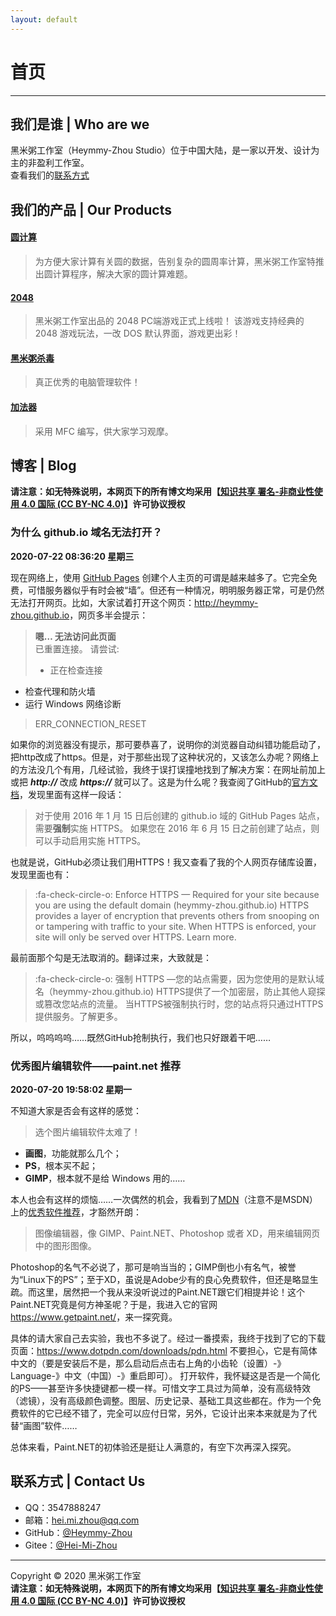 ```yaml
---
layout: default
---
```

# 首页
---
## 我们是谁 | Who are we
黑米粥工作室（Heymmy-Zhou Studio）位于中国大陆，是一家以开发、设计为主的非盈利工作室。  
查看我们的[联系方式](#%E8%81%94%E7%B3%BB%E6%96%B9%E5%BC%8F--contact-us "联系方式")

## 我们的产品 | Our Products

#### [圆计算](https://github.com/Heymmy-Zhou/CircleCal "圆计算")
> 为方便大家计算有关圆的数据，告别复杂的圆周率计算，黑米粥工作室特推出圆计算程序，解决大家的圆计算难题。

#### [2048](https://github.com/Heymmy-Zhou/Heymmy-Zhou-Studio-2048 "2048")
> 黑米粥工作室出品的 2048 PC端游戏正式上线啦！
该游戏支持经典的 2048 游戏玩法，一改 DOS 默认界面，游戏更出彩！

#### [黑米粥杀毒](https://github.com/Heymmy-Zhou/Antivirus "黑米粥杀毒")
> 真正优秀的电脑管理软件！

#### [加法器](https://github.com/Heymmy-Zhou/Adder "加法器")
> 采用 MFC 编写，供大家学习观摩。

## 博客 | Blog
**请注意：如无特殊说明，本网页下的所有博文均采用【[知识共享 署名-非商业性使用 4.0 国际 (CC BY-NC 4.0)](https://creativecommons.org/licenses/by-nc/4.0/deed.zh "知识共享 署名-非商业性使用 4.0 国际 (CC BY-NC 4.0)")】许可协议授权**

### 为什么 github.io 域名无法打开？
**2020-07-22 08:36:20 星期三**  

现在网络上，使用 <a href="https://github.io" target="_blank">GitHub Pages</a> 创建个人主页的可谓是越来越多了。它完全免费，可惜服务器似乎有时会被“墙”。但还有一种情况，明明服务器正常，可是仍然无法打开网页。比如，大家试着打开这个网页：<a href="http://heymmy-zhou.github.io">http://heymmy-zhou.github.io</a>，网页多半会提示：
> **嗯… 无法访问此页面**  
已重置连接。
请尝试:
> - 正在检查连接
- 检查代理和防火墙
- 运行 Windows 网络诊断

> ERR_CONNECTION_RESET

如果你的浏览器没有提示，那可要恭喜了，说明你的浏览器自动纠错功能启动了，把http改成了https。但是，对于那些出现了这种状况的，又该怎么办呢？网络上的方法没几个有用，几经试验，我终于误打误撞地找到了解决方案：在网址前加上或把 ***http://*** 改成 ***https://*** 就可以了。这是为什么呢？我查阅了GitHub的<a href="https://docs.github.com/cn/github/working-with-github-pages/securing-your-github-pages-site-with-https" target="_blank">官方文档</a>，发现里面有这样一段话：
> 对于使用 2016 年 1 月 15 日后创建的 github.io 域的 GitHub Pages 站点，需要**强制**实施 HTTPS。 如果您在 2016 年 6 月 15 日之前创建了站点，则可以手动启用实施 HTTPS。

也就是说，GitHub必须让我们用HTTPS！我又查看了我的个人网页存储库设置，发现里面也有：
> :fa-check-circle-o: Enforce HTTPS
— Required for your site because you are using the default domain (heymmy-zhou.github.io)
HTTPS provides a layer of encryption that prevents others from snooping on or tampering with traffic to your site.
When HTTPS is enforced, your site will only be served over HTTPS. Learn more.

最前面那个勾是无法取消的。翻译过来，大致就是：
> :fa-check-circle-o: 强制 HTTPS
—您的站点需要，因为您使用的是默认域名（heymmy-zhou.github.io)
HTTPS提供了一个加密层，防止其他人窥探或篡改您站点的流量。
当HTTPS被强制执行时，您的站点将只通过HTTPS提供服务。了解更多。

所以，呜呜呜呜……既然GitHub抢制执行，我们也只好跟着干吧……

### 优秀图片编辑软件——paint.net 推荐
**2020-07-20 19:58:02 星期一**

不知道大家是否会有这样的感觉：
> 选个图片编辑软件太难了！
- **画图**，功能就那么几个；
- **PS**，根本买不起；
- **GIMP**，根本就不是给 Windows 用的……

本人也会有这样的烦恼……一次偶然的机会，我看到了[MDN](https://developer.mozilla.org/zh-CN/ "MDN")（注意不是MSDN）上的[优秀软件推荐](https://developer.mozilla.org/zh-CN/docs/Learn/Getting_started_with_the_web/Installing_basic_software "优秀软件推荐")，才豁然开朗：
> 图像编辑器，像 GIMP、Paint.NET、Photoshop 或者 XD，用来编辑网页中的图形图像。

Photoshop的名气不必说了，那可是响当当的；GIMP倒也小有名气，被誉为“Linux下的PS”；至于XD，虽说是Adobe少有的良心免费软件，但还是略显生疏。而这里，居然把一个我从来没听说过的Paint.NET跟它们相提并论！这个Paint.NET究竟是何方神圣呢？于是，我进入它的官网<https://www.getpaint.net/>，来一探究竟。

具体的请大家自己去实验，我也不多说了。经过一番摸索，我终于找到了它的下载页面：<https://www.dotpdn.com/downloads/pdn.html>
不要担心，它是有简体中文的（要是安装后不是，那么启动后点击右上角的小齿轮（设置）-》Language-》中文（中国）-》重启即可）。
打开软件，我怀疑这是否是一个简化的PS——甚至许多快捷键都一模一样。可惜文字工具过为简单，没有高级特效（滤镜），没有高级颜色调整。图层、历史记录、基础工具这些都在。作为一个免费软件的它已经不错了，完全可以应付日常，另外，它设计出来本来就是为了代替“画图”软件……

总体来看，Paint.NET的初体验还是挺让人满意的，有空下次再深入探究。

## 联系方式 | Contact Us
- QQ：3547888247
- 邮箱：<a href="mailto:hei.mi.zhou@qq.com" target="_blank">hei.mi.zhou@qq.com</a>
- GitHub：<a href="https://github.com/Heymmy-Zhou" target="_blank">@Heymmy-Zhou</a>
- Gitee：<a href="https://gitee.com/Hei-Mi-Zhou" target="_blank">@Hei-Mi-Zhou</a>

------------

Copyright © 2020 黑米粥工作室  
**请注意：如无特殊说明，本网页下的所有博文均采用【[知识共享 署名-非商业性使用 4.0 国际 (CC BY-NC 4.0)](https://creativecommons.org/licenses/by-nc/4.0/deed.zh "知识共享 署名-非商业性使用 4.0 国际 (CC BY-NC 4.0)")】许可协议授权**
